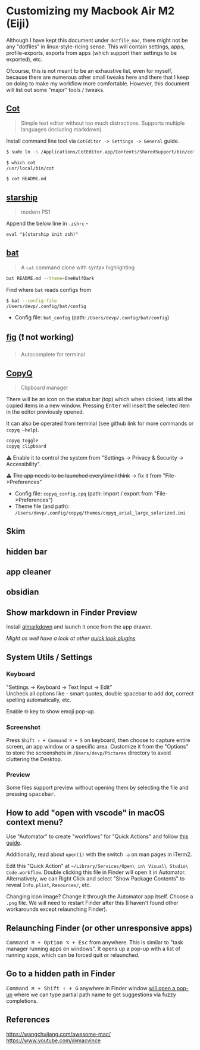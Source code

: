# Customizing my Macbook Air M2 (Eiji)

Although I have kept this document under `dotfile_mac`, there might not be any "dotfiles" in linux-style-ricing sense. This will contain settings, apps, profile-exports, exports from apps (which support their settings to be exported), etc.  

Ofcourse, this is not meant to be an exhaustive list, even for myself, because there are numerous other small tweaks here and there that I keep on doing to make my workflow more comfortable. However, this document will list out some "major" tools / tweaks.  

## [Cot](https://coteditor.com/) 

> Simple text editor without too much distractions. Supports multiple languages (including markdown).  

Install command line tool via `CotEditor -> Settings -> General` guide. 

```bash
$ sudo ln -s /Applications/CotEditor.app/Contents/SharedSupport/bin/cot /usr/local/bin/cot

$ which cot
/usr/local/bin/cot

$ cot README.md
```

## [starship](https://starship.rs/)

> modern PS1

Append the below line in `.zshrc` -  

```txt
eval "$(starship init zsh)"
```

## [bat](https://github.com/sharkdp/bat)

>  A `cat` command clone with syntax highlighting

```bash
bat README.md --theme=OneHalfDark
```

Find where `bat` reads configs from  

```bash
$ bat --config-file
/Users/devp/.config/bat/config
```

- Config file: `bat_config`  (path: `/Users/devp/.config/bat/config`)

## [fig](https://fig.io/) (❗️ not working)

> Autocomplete for terminal

## [CopyQ](https://github.com/hluk/CopyQ)

> Clipboard manager

There will be an icon on the status bar (top) which when clicked, lists all the copied items in a new window. Pressing <kbd>Enter</kbd> will insert the selected item in the editor previously opened.   

It can also be operated from terminal (see github link for more commands or `copyq —help`).  

```bash
copyq toggle
copyq clipboard
```

⚠️ Enable it to control the system from "Settings -> Privacy & Security -> Accessibility".  

⚠️ ~~The app needs to be launched everytime I think~~  -> fix it from "File->Preferences"  

- Config file: `copyq_config.cpq` (path: import / export from "File->Preferences")    
- Theme file (and path): `/Users/devp/.config/copyq/themes/copyq_arial_large_solarized.ini`   

## Skim

## hidden bar

## app cleaner

## obsidian

## Show markdown in Finder Preview

Install [qlmarkdown](https://github.com/toland/qlmarkdown) and launch it once from the app drawer.  

*Might as well have a look at other [quick look plugins](https://github.com/sindresorhus/quick-look-plugins)*  



## System Utils / Settings

### Keyboard

"Settings -> Keyboard -> Text Input -> Edit"  
Uncheck all options like - smart quotes, double spacebar to add dot, correct spelling automatically, etc.  

Enable 🌐 key to show emoji pop-up.  

### Screenshot

Press `Shift ⇧ + Command ⌘ + 5` on keyboard, then choose to capture entire screen, an app window or a specific area.
Customize it from the "Options" to store the screenshots in `/Users/devp/Pictures` directory to avoid cluttering the Desktop.  


### Preview

Some files support preview without opening them by selecting the file and pressing <kbd>spacebar</kbd>.  

## How to add "open with vscode" in macOS context menu?

Use "Automator" to create "workflows" for "Quick Actions" and follow [this guide](https://gist.github.com/idleberg/bc65021a736e9139e3e31f7f2c761d5d).  

Additionally, read about `open(1)` with the switch `-a` on man pages in iTerm2.  

Edit this "Quick Action" at `~/Library/Services/Open\ in\ Visual\ Studio\ Code.workflow`. Double clicking this file in Finder will open it in Automator. Alternatively, we can Right Click and select "Show Package Contents" to reveal `Info.plist`, `Resources/`, etc. 

Changing icon image? Change it through the Automator app itself. Choose a `.png` file. We will need to restart Finder after this (I haven't found other workarounds except relaunching Finder).

## Relaunching Finder (or other unresponsive apps)

<kbd>Command ⌘ + Option ⌥ + Esc</kbd> from anywhere. This is similar to "task manager running apps on windows". It opens up a pop-up with a list of running apps, which can be forced quit or relaunched.  


## Go to a hidden path in Finder

<kbd>Command ⌘ + Shift ⇧ + G</kbd> anywhere in Finder window [will open a pop-up](https://apple.stackexchange.com/questions/63791/is-it-possible-to-edit-the-path-and-view-the-folder-path-in-the-finder) where we can type partial path name to get suggestions via fuzzy completions.  


## References

https://wangchujiang.com/awesome-mac/
https://www.youtube.com/@macvince
